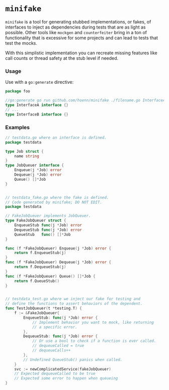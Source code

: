 # `minifake`
`minifake` is a tool for generating stubbed implementations, or fakes, of interfaces to inject as dependencies during tests that are as light as possible. Other tools like `mockgen` and `counterfeiter` bring in a ton of functionality that is excessive for some projects and can lead to tests that test the mocks.

With this simplistic implementation you can recreate missing features like call counts or thread safety at the stub level if needed.

### Usage
Use with a `go:generate` directive:
```go
package foo

//go:generate go run github.com/hoenn/minifake ./filename.go InterfaceA,InterfaceB
type InterfaceA interface {}
// ...
type InterfaceB interface {}
```

### Examples
```go
// testdata.go where an interface is defined.
package testdata

type Job struct {
	name string
}
type JobQueuer interface {
	Enqueue(j *Job) error
	Dequeue(j *Job) error
	Queue() []*Job
}


// testdata_fake.go where the fake is defined.
// Code generated by minifake; DO NOT EDIT.
package testdata

// FakeJobQueuer implements JobQueuer.
type FakeJobQueuer struct {
	EnqueueStub func(j *Job) error
	DequeueStub func(j *Job) error
	QueueStub   func() []*Job
}

func (f *FakeJobQueuer) Enqueue(j *Job) error {
	return f.EnqueueStub(j)
}
func (f *FakeJobQueuer) Dequeue(j *Job) error {
	return f.DequeueStub(j)
}
func (f *FakeJobQueuer) Queue() []*Job {
	return f.QueueStub()
}


// testdata_test.go where we inject our fake for testing and
// define the functions to assert behaviors of the dependent.
func TestJobQueuer(t *testing.T) {
	f := &FakeJobQueuer{
		EnqueueStub: func(j *Job) error {
			// Implement behavior you want to mock, like returning
			// a specific error.
		},
		DequeueStub: func(j *Job) error {
			// Or use a bool to check if a function is ever called.
			// dequeueCalled = true
			// dequeueCalls++
		},
        // Undefined QueueStub() panics when called.
	}
	svc := newComplicatedService(fakeJobQueuer)
	// Expected dequeueCalled to be true
	// Expected some error to happen when queueing
}
```
